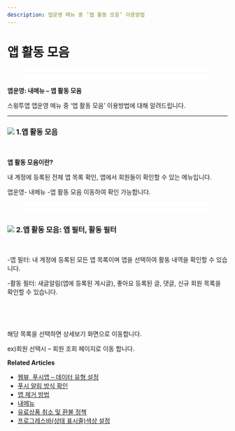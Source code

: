 ```yaml
---
description: 앱운영 메뉴 중 ‘앱 활동 모음’ 이용방법
---
```


# 앱 활동 모음

<figure><img src="../../../.gitbook/assets/구분선 (1) (1).PNG" alt=""><figcaption></figcaption></figure>

**앱운영: 내메뉴 – 앱 활동 모음**&#x20;

스윙투앱 앱운영 메뉴 중 ‘앱 활동 모음’ 이용방법에 대해 알려드립니다.

***

### ![](https://wp.swing2app.co.kr/wp-content/uploads/2018/09/%EB%8B%A8%EB%9D%BD1-1.png) **1.앱 활동 모음**

<figure><img src="https://wp.swing2app.co.kr/wp-content/uploads/2023/01/%EC%95%B1%ED%99%9C%EB%8F%991.png" alt=""><figcaption></figcaption></figure>

**앱 활동 모음이란?**

내 계정에 등록된 전체 앱 목록 확인, 앱에서 회원들이 확인할 수 있는 메뉴입니다.

앱운영- 내메뉴 -앱 활동 모음 이동하여 확인 가능합니다.

<figure><img src="../../../.gitbook/assets/구분선 (1) (1).PNG" alt=""><figcaption></figcaption></figure>

### ![](https://wp.swing2app.co.kr/wp-content/uploads/2018/09/%EB%8B%A8%EB%9D%BD1-1.png) **2.앱 활동 모음: 앱 필터, 활동 필터**

<figure><img src="https://wp.swing2app.co.kr/wp-content/uploads/2023/01/%EC%95%B1%ED%99%9C%EB%8F%992.png" alt=""><figcaption></figcaption></figure>

\-앱 필터: 내 계정에 등록된 모든 앱 목록이며 앱을 선택하여 활동 내역을 확인할 수 있습니다.

\-활동 필터: 새글알림(앱에 등록된 게시글), 좋아요 등록된 글, 댓글, 신규 회원 목록을 확인할 수 있습니다.



<figure><img src="https://wp.swing2app.co.kr/wp-content/uploads/2023/01/%EC%95%B1%ED%99%9C%EB%8F%993.png" alt=""><figcaption></figcaption></figure>

<figure><img src="https://wp.swing2app.co.kr/wp-content/uploads/2023/01/%EC%95%B1%ED%99%9C%EB%8F%994.png" alt=""><figcaption></figcaption></figure>

해당 목록을 선택하면 상세보기 화면으로 이동합니다.

ex)회원 선택시 – 회원 조회 페이지로 이동 합니다.



**Related Articles**

* [﻿웹뷰, 푸시앱 – 데이터 유형 설정](https://wp.swing2app.co.kr/documentation/v3manual/webview-pushapp/data/)
* [푸시 알림 방식 확인](https://wp.swing2app.co.kr/documentation/appmanage/pushmember/pushnotification/)
* [앱 제거 방법](https://wp.swing2app.co.kr/documentation/appmanage/menu/removeapp/)
* [내메뉴](https://wp.swing2app.co.kr/documentation/appmanage/menu/)
* [유료상품 취소 및 환불 정책](https://wp.swing2app.co.kr/documentation/appmanage/pay/refund/)
* [프로그레스바(상태 표시줄)색상 설정](https://wp.swing2app.co.kr/documentation/v3manual/webview-pushapp/progressbar/)
